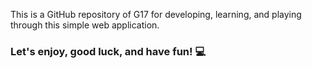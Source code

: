 This is a GitHub repository of G17 for developing, learning, and playing through this simple web application.
 ### Let's enjoy, good luck, and have fun! :computer:
